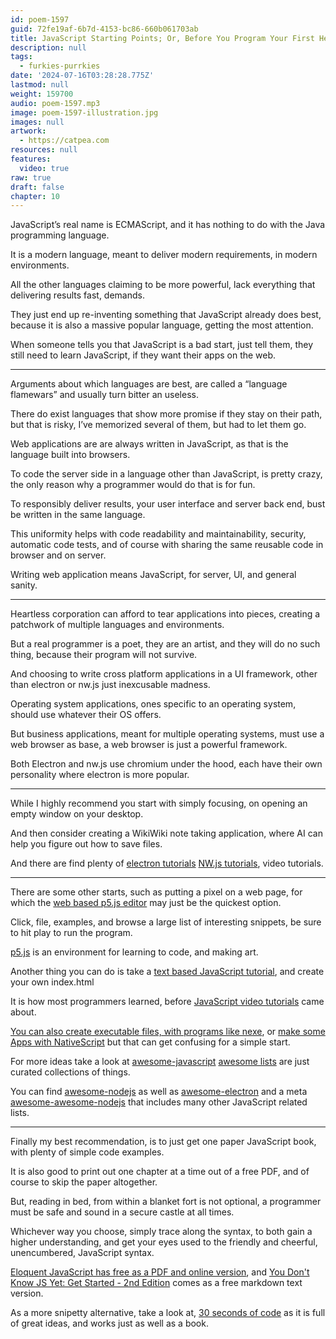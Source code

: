 ```yaml
---
id: poem-1597
guid: 72fe19af-6b7d-4153-bc86-660b061703ab
title: JavaScript Starting Points; Or, Before You Program Your First Hello World
description: null
tags:
  - furkies-purrkies
date: '2024-07-16T03:28:28.775Z'
lastmod: null
weight: 159700
audio: poem-1597.mp3
image: poem-1597-illustration.jpg
images: null
artwork:
  - https://catpea.com
resources: null
features:
  video: true
raw: true
draft: false
chapter: 10
---
```


JavaScript’s real name is ECMAScript,
and it has nothing to do with the Java programming language.

It is a modern language, meant to deliver modern requirements,
in modern environments.

All the other languages claiming to be more powerful,
lack everything that delivering results fast, demands.

They just end up re-inventing something that JavaScript already does best,
because it is also a massive popular language, getting the most attention.

When someone tells you that JavaScript is a bad start,
just tell them, they still need to learn JavaScript, if they want their apps on the web.

---

Arguments about which languages are best,
are called a “language flamewars” and usually turn bitter an useless.

There do exist languages that show more promise if they stay on their path,
but that is risky, I’ve memorized several of them, but had to let them go.

Web applications are are always written in JavaScript,
as that is the language built into browsers.

To code the server side in a language other than JavaScript,
is pretty crazy, the only reason why a programmer would do that is for fun.

To responsibly deliver results, your user interface and server back end,
bust be written in the same language.

This uniformity helps with code readability and maintainability, security,
automatic code tests, and of course with sharing the same reusable code in browser and on server.

Writing web application means JavaScript,
for server, UI, and general sanity.

---

Heartless corporation can afford to tear applications into pieces,
creating a patchwork of multiple languages and environments.

But a real programmer is a poet, they are an artist,
and they will do no such thing, because their program will not survive.

And choosing to write cross platform applications in a UI framework,
other than electron or nw.js just inexcusable madness.

Operating system applications, ones specific to an operating system,
should use whatever their OS offers.

But business applications, meant for multiple operating systems,
must use a web browser as base, a web browser is just a powerful framework.

Both Electron and nw.js use chromium under the hood,
each have their own personality where electron is more popular.

---

While I highly recommend you start with simply focusing,
on opening an empty window on your desktop.

And then consider creating a WikiWiki note taking application,
where AI can help you figure out how to save files.

And there are find plenty of [electron tutorials][9] [NW.js tutorials][10],
video tutorials.

---

There are some other starts, such as putting a pixel on a web page,
for which the [web based p5.js editor][3] may just be the quickest option.

Click, file, examples, and browse a large list of interesting snippets,
be sure to hit play to run the program.

[p5.js][4] is an environment for learning to code,
and making art.

Another thing you can do is take a [text based JavaScript tutorial][5],
and create your own index.html

It is how most programmers learned,
before [JavaScript video tutorials][6] came about.

[You can also create executable files, with programs like nexe][7],
or [make some Apps with NativeScript][8] but that can get confusing for a simple start.

For more ideas take a look at [awesome-javascript][1]
[awesome lists][0] are just curated collections of things.

You can find [awesome-nodejs][11] as well as [awesome-electron][12]
and a meta [awesome-awesome-nodejs][13] that includes many other JavaScript related lists.

---

Finally my best recommendation, is to just get one paper JavaScript book,
with plenty of simple code examples.

It is also good to print out one chapter at a time out of a free PDF,
and of course to skip the paper altogether.

But, reading in bed, from within a blanket fort is not optional,
a programmer must be safe and sound in a secure castle at all times.

Whichever way you choose, simply trace along the syntax, to both gain a higher understanding,
and get your eyes used to the friendly and cheerful, unencumbered, JavaScript syntax.

[Eloquent JavaScript has free as a PDF and online version][15],
and [You Don't Know JS Yet: Get Started - 2nd Edition][16] comes as a free markdown text version.

As a more snipetty alternative, take a look at,
[30 seconds of code][14] as it is full of great ideas, and works just as well as a book.

[0]: https://github.com/topics/awesome-list
[1]: https://github.com/sorrycc/awesome-javascript
[2]: https://www.youtube.com/watch?v=YKq1b9CzToE
[3]: https://editor.p5js.org/
[4]: https://p5js.org/
[5]: https://javascript.info/
[6]: https://www.youtube.com/results?search_query=JavaScript+Tutorial
[7]: https://www.youtube.com/results?search_query=nexe+Node+Executable+Tutorial
[8]: https://www.youtube.com/results?search_query=NativeScript+Tutorial
[9]: https://www.youtube.com/results?search_query=Electron+Tutorial
[10]: https://www.youtube.com/results?search_query=NW.js+Tutorial
[11]: https://github.com/sindresorhus/awesome-nodejs
[12]: https://github.com/sindresorhus/awesome-electron
[13]: https://github.com/bnb/awesome-awesome-nodejs
[14]: https://www.30secondsofcode.org/
[15]: https://eloquentjavascript.net/
[16]: https://github.com/getify/You-Dont-Know-JS/blob/2nd-ed/get-started/README.md
